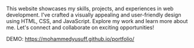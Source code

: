 This website showcases my skills, projects, and experiences in web development. I've crafted a visually appealing and user-friendly design using HTML, CSS, and JavaScript. Explore my work and learn more about me. Let's connect and collaborate on exciting opportunities!

DEMO: https://mohammedyusuff.github.io/portfolio/
